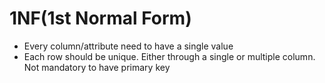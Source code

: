 # 1NF(1st Normal Form)
- Every column/attribute need to have  a single value
- Each row should be unique. Either through a single or multiple column.  Not mandatory to have primary key